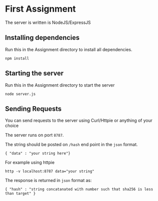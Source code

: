 # First Assignment 
The server is written is NodeJS/ExpressJS

## Installing dependencies
Run this in the Assignment directory to install all dependencies.
```
npm install
```
## Starting the server

Run this in the Assignment directory to start the server
```
node server.js
```

## Sending Requests

You can send requests to the server using Curl/Httpie or anything of your choice

The server runs on port `8787`.

The string should be posted on `/hash` end point in the `json` format.
```
{ "data" : "your string here"}
````

For example using httpie
```
http -v localhost:8787 data="your string"
```
The response is returned in `json` format as:
```
{ "hash" : "string concatanated with number such that sha256 is less than target" }
```